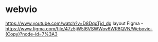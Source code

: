 # webvio
https://www.youtube.com/watch?v=D8DqoTjd_dg
layout Figma - https://www.figma.com/file/47z5jW5I6VSWWov6WR8QVN/Webovio-(Copy)?node-id=7%3A3